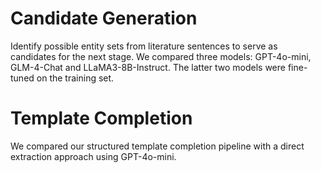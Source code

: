 
# Candidate Generation

Identify possible entity sets from literature sentences to serve as candidates for the next stage. We compared three models: GPT-4o-mini, GLM-4-Chat and LLaMA3-8B-Instruct. The latter two models were fine-tuned on the training set.

# Template Completion

We compared our structured template completion pipeline with a direct extraction approach using GPT-4o-mini.
